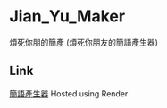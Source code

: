 # Jian_Yu_Maker
煩死你朋的簡產 (煩死你朋友的簡語產生器)

## Link
[簡語產生器](https://jian-yu-maker.onrender.com/)
Hosted using Render
